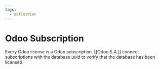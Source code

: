 ```yaml
---
tags:
  - Definition
---
```


# Odoo Subscription

Every Odoo license is a Odoo subscription. [[Odoo S.A.]] connect subscriptions with the database uuid to verify that the database has been licensed.
